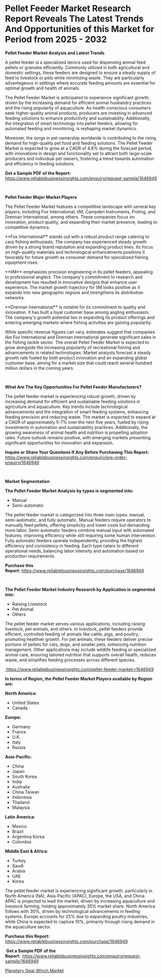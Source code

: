 <p><h1>Pellet Feeder Market Research Report Reveals The Latest Trends And Opportunities of this Market for Period from 2025 - 2032</h1></p><p><strong>Pellet Feeder Market Analysis and Latest Trends</strong></p>
<p><p>A pellet feeder is a specialized device used for dispensing animal feed pellets or granules efficiently. Commonly utilized in both agricultural and domestic settings, these feeders are designed to ensure a steady supply of feed to livestock or pets while minimizing waste. They are particularly advantageous in settings where accurate feeding amounts are essential for optimal growth and health of animals.</p><p>The Pellet Feeder Market is anticipated to experience significant growth, driven by the increasing demand for efficient animal husbandry practices and the rising popularity of aquaculture. As health-conscious consumers seek higher-quality animal products, producers are investing in advanced feeding solutions to enhance productivity and sustainability. Additionally, the integration of smart technology into pellet feeders, allowing for automated feeding and monitoring, is reshaping market dynamics.</p><p>Moreover, the surge in pet ownership worldwide is contributing to the rising demand for high-quality pet food and feeding solutions. The Pellet Feeder Market is expected to grow at a CAGR of 4.8% during the forecast period, with innovations in design and functionality set to attract both large-scale producers and individual pet owners, fostering a trend towards automation and efficiency in feeding solutions.</p></p>
<p><strong>Get a Sample PDF of the Report:&nbsp;</strong> <a href="https://www.reliablebusinessinsights.com/enquiry/request-sample/1646949?utm_campaign=3273&utm_medium=2&utm_source=Github&utm_content=ia&utm_term=11042025&utm_id=pellet-feeder">https://www.reliablebusinessinsights.com/enquiry/request-sample/1646949</a></p>
<p>&nbsp;</p>
<p><strong>Pellet Feeder Major Market Players</strong></p>
<p><p>The Pellet Feeder Market features a competitive landscape with several key players, including Fox International, IIM, Campden Instruments, Froling, and Drennan International, among others. These companies focus on innovation, product quality, and expanding their market presence, leading to competitive dynamics.</p><p>**Fox International** stands out with a robust product range catering to carp fishing enthusiasts. The company has experienced steady growth driven by a strong brand reputation and expanding product lines. Its focus on high-quality materials and technological enhancements positions it favorably for future growth as consumer demand for specialized fishing equipment rises.</p><p>**IIM** emphasizes precision engineering in its pellet feeders, appealing to professional anglers. The company's commitment to research and development has resulted in innovative designs that enhance user experience. The market growth trajectory for IIM looks positive as it expands into new geographic regions and strengthens its distribution networks.</p><p>**Drennan International** is notable for its commitment to quality and innovation. It has built a loyal customer base among angling enthusiasts. The company's growth potential lies in expanding its product offerings and entering emerging markets where fishing activities are gaining popularity. </p><p>While specific revenue figures can vary, estimates suggest that companies like Fox International and Drennan International generate significant sales in the fishing tackle sector. The overall Pellet Feeder Market is expected to grow alongside the increasing popularity of recreational fishing and advancements in related technologies. Market analysts forecast a steady growth rate fueled by both product innovation and an expanding global customer base, aiming for a market size that could reach several hundred million dollars in the coming years.</p></p>
<p>&nbsp;</p>
<p><strong>What Are The Key Opportunities For Pellet Feeder Manufacturers?</strong></p>
<p><p>The pellet feeder market is experiencing robust growth, driven by increasing demand for efficient and sustainable feeding solutions in agriculture and aquaculture. Key trends include technological advancements and the integration of smart feeding systems, enhancing feeding precision and reducing waste. The market is expected to expand at a CAGR of approximately 5-7% over the next five years, fueled by rising investments in automation and sustainability practices. Additionally, the growing awareness of animal health and nutrition is propelling adoption rates. Future outlook remains positive, with emerging markets presenting significant opportunities for innovation and expansion.</p></p>
<p><strong>Inquire or Share Your Questions If Any Before Purchasing This Report:</strong> <a href="https://www.reliablebusinessinsights.com/enquiry/pre-order-enquiry/1646949?utm_campaign=3273&utm_medium=2&utm_source=Github&utm_content=ia&utm_term=11042025&utm_id=pellet-feeder">https://www.reliablebusinessinsights.com/enquiry/pre-order-enquiry/1646949</a></p>
<p>&nbsp;</p>
<p><strong>Market Segmentation</strong></p>
<p><strong>The Pellet Feeder Market Analysis by types is segmented into:</strong></p>
<p><ul><li>Manual</li><li>Semi-automatic</li></ul></p>
<p><p>The pellet feeder market is categorized into three main types: manual, semi-automatic, and fully automatic. Manual feeders require operators to manually feed pellets, offering simplicity and lower costs but demanding more labor. Semi-automatic feeders combine manual input with automated features, improving efficiency while still requiring some human intervention. Fully automatic feeders operate independently, providing the highest efficiency and consistency in feeding. Each type caters to different operational needs, balancing labor intensity and automation based on production requirements.</p></p>
<p><strong>Purchase this Report:&nbsp;</strong><a href="https://www.reliablebusinessinsights.com/purchase/1646949?utm_campaign=3273&utm_medium=2&utm_source=Github&utm_content=ia&utm_term=11042025&utm_id=pellet-feeder">https://www.reliablebusinessinsights.com/purchase/1646949</a></p>
<p>&nbsp;</p>
<p><strong>The Pellet Feeder Market Industry Research by Application is segmented into:</strong></p>
<p><ul><li>Raising Livestock</li><li>Pet Animal</li><li>Others</li></ul></p>
<p><p>The pellet feeder market serves various applications, including raising livestock, pet animals, and others. In livestock, pellet feeders provide efficient, controlled feeding of animals like cattle, pigs, and poultry, promoting healthier growth. For pet animals, these feeders deliver precise portions of pellets for cats, dogs, and smaller pets, enhancing nutrition management. Other applications may include wildlife feeding or specialized animal care, ensuring tailored nutrition that supports overall health, reduces waste, and simplifies feeding processes across different species.</p></p>
<p><a href="https://www.reliablebusinessinsights.com/pellet-feeder-market-r1646949?utm_campaign=3273&utm_medium=2&utm_source=Github&utm_content=ia&utm_term=11042025&utm_id=pellet-feeder">&nbsp;https://www.reliablebusinessinsights.com/pellet-feeder-market-r1646949</a></p>
<p><strong>In terms of Region, the Pellet Feeder Market Players available by Region are:</strong></p>
<p>
    <p> <strong> North America: </strong>
        <ul>
            <li>United States</li>
            <li>Canada</li>
        </ul>
        </p> 
    <p> <strong> Europe: </strong>
        <ul>
            <li>Germany</li>
            <li>France</li>
            <li>U.K.</li>
            <li>Italy</li>
            <li>Russia</li>
        </ul>
        </p> 
    <p> <strong> Asia-Pacific: </strong>
        <ul>
            <li>China</li>
            <li>Japan</li>
            <li>South Korea</li>
            <li>India</li>
            <li>Australia</li>
            <li>China Taiwan</li>
            <li>Indonesia</li>
            <li>Thailand</li>
            <li>Malaysia</li>
        </ul>
        </p> 
    <p> <strong> Latin America: </strong>
        <ul>
            <li>Mexico</li>
            <li>Brazil</li>
            <li>Argentina Korea</li>
            <li>Colombia</li>
        </ul>
        </p> 
    <p> <strong> Middle East & Africa: </strong>
        <ul>
            <li>Turkey</li>
            <li>Saudi</li>
            <li>Arabia</li>
            <li>UAE</li>
            <li>Korea</li>
        </ul>
    </p>
    </p>
<p><p>The pellet feeder market is experiencing significant growth, particularly in North America (NA), Asia-Pacific (APAC), Europe, the USA, and China. APAC is projected to lead the market, driven by increasing aquaculture and livestock farming, holding approximately 35% market share. North America follows with 30%, driven by technological advancements in feeding systems. Europe accounts for 25% due to expanding poultry industries, while China is expected to capture 10%, primarily through rising demand in the aquaculture sector.</p></p>
<p><strong>Purchase this Report: </strong><a href="https://www.reliablebusinessinsights.com/purchase/1646949?utm_campaign=3273&utm_medium=2&utm_source=Github&utm_content=ia&utm_term=11042025&utm_id=pellet-feeder">https://www.reliablebusinessinsights.com/purchase/1646949</a></p>
<p>&nbsp;<strong>Get a Sample PDF of the Report:&nbsp;&nbsp;</strong><a href="https://www.reliablebusinessinsights.com/enquiry/request-sample/1646949?utm_campaign=3273&utm_medium=2&utm_source=Github&utm_content=ia&utm_term=11042025&utm_id=pellet-feeder">https://www.reliablebusinessinsights.com/enquiry/request-sample/1646949</a></p>
<p><strong></strong></p>
<p><p><a href="https://github.com/eimutelufta/Market-Research-Report-List-1/blob/main/planetary-gear-winch-market.md?utm_campaign=3273&utm_medium=2&utm_source=Github&utm_content=ia&utm_term=11042025&utm_id=pellet-feeder">Planetary Gear Winch Market</a></p></p>